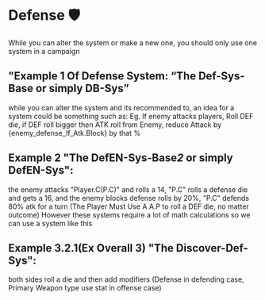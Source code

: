 # Defense 🛡️

While you can alter the system or make a new one, you should only use one system in a campaign

## "Example 1 Of Defense System: “The Def-Sys-Base or simply DB-Sys”

while you can alter the system and its recommended to, an idea for a system could be something such as: 
Eg. If enemy attacks players, Roll DEF die, if DEF roll bigger then ATK roll from Enemy, reduce Attack by {enemy_defense_If_Atk.Block} by that % 
## Example 2 "The DefEN-Sys-Base*2* or simply DefEN-Sys": 
the enemy attacks "Player.C(P.C)" and rolls a 14, "P.C" rolls a defense die and gets a 16, and the enemy blocks defense rolls by 20%, "P.C" defends 80% atk for a turn (The Player Must Use A A.P to roll a DEF die, no matter outcome) 
However these systems require a lot of math calculations so we can use a system like this 
## Example 3.2.1(Ex Overall 3) "The Discover-Def-Sys":

both sides roll a die and then add modifiers (Defense in defending case, Primary Weapon type use stat in offense case)
